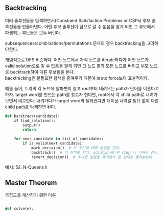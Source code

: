 ## Backtracking

여러 솔루션들을 탐색하면서(Constraint Satisfaction Problems or CSPs) 후보 솔루션들을 만들어낸다. 
어떤 후보 솔루션이 답으로 갈 수 없음을 알게 되면 그 후보에서 파생되는 후보들은 모두 버린다.

subsequences/combinations/permutations 문제의 경우 backtracking을 고려해야한다.

개념적으로 DFS 비슷하다. 어떤 노드에서 자식 노드를 iterate하다가 어떤 노드가 valid solution으로 갈 수 없음을 알게 되면 그 노드 밑의 모든 노드를 버리고 부모 노드로 backtrack하여 다른 후보들을 본다.   
backtracking은 불필요한 탐색을 줄여주기 때문에 brute force보다 효율적이다.

예를 들어, 트리의 각 노드에 알파벳이 있고 root부터 내려오는 path가 단어를 이룬다고 하자. target word를 만드는 path를 찾고자 한다면, root에서 각 child path로 내려가보면서 비교한다. 
내려가다가 target word와 달라진다면 더이상 내려갈 필요 없이 다른 child path를 탐색하면 된다.



```python
def backtrack(candidate):
    if find_solution():
        output()
        return
    
    for next_candidate in list_of_candidates:
        if is_valid(next_candidate):
            mark_decision()  # 이 조건에 대해 설정을 한다.
            backtrack()  # 더 탐색을 한다. solution에 한 step 더 가까이 간다.
            revert_decision()  # 추가한 설정을 제거해서 원 상태로 돌려놓는다.
```

예시: 52. N-Queens II


## Master Theorem

복잡도를 계산하기 위한 이론


```python

def solve(n):


```
